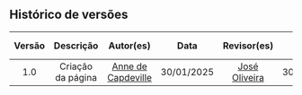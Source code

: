 <!-- O ciclo de vida utilizado no projeto (justificativa: o motivo da escolha)-->

## Histórico de versões

| Versão |     Descrição     |                     Autor(es)                      |    Data    | Revisor(es) | Data de revisão |
| :----: | :---------------: | :------------------------------------------------: | :--------: | :---------: | :-------------: |
|  1.0   | Criação da página | [Anne de Capdeville](https://github.com/nanecapde) | 30/01/2025 |  [José Oliveira](https://github.com/jose1277)           |   30/01/2025    |
